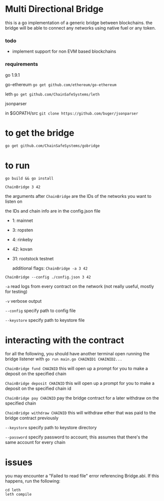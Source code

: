 # Multi Directional Bridge

this is a go implementation of a generic bridge between blockchains. the bridge will be able to connect any networks using native fuel or any token.

### todo
* implement support for non EVM based blockchains

### requirements
go 1.9.1

go-ethereum
`go get github.com/ethereum/go-ethereum`

leth
`go get github.com/ChainSafeSystems/leth`

jsonparser

in $GOPATH/src
`git clone https://github.com/buger/jsonparser`

# to get the bridge
`go get github.com/ChainSafeSystems/gobridge`

# to run
`go build && go install`

`ChainBridge 3 42`
  
  the arguments after `ChainBridge` are the IDs of the networks you want to listen on
  
  the IDs and chain info are in the config.json file

* 1: mainnet

* 3: ropsten

* 4: rinkeby

* 42: kovan

* 31: rootstock testnet
  
  additional flags:
 `ChainBridge -a 3 42`
 
 `ChainBridge --config ./config.json 3 42`
 
 `-a` read logs from every contract on the network (not really useful, mostly for testing)
 
 `-v` verbose output
 
 `--config` specify path to config file
 
 `--keystore` specify path to keystore file

# interacting with the contract

for all the following, you should have another terminal open running the bridge listener with `go run main.go CHAINID1 CHAINID2...`

`ChainBridge fund CHAINID` this will open up a prompt for you to make a deposit on the specified chain

`ChainBridge deposit CHAINID` this will open up a prompt for you to make a deposit on the specified chain id

`ChainBridge pay CHAINID` pay the bridge contract for a later withdraw on the specified chain

`ChainBridge withdraw CHAINID` this will withdraw ether that was paid to the bridge contract previously 
 
 `--keystore` specify path to keystore directory
 
 `--password` specify password to account; this assumes that there's the same account for every chain

# issues

you may encounter a "Failed to read file" error referencing Bridge.abi. If this happens, run the following:
```
cd leth
leth compile
```

